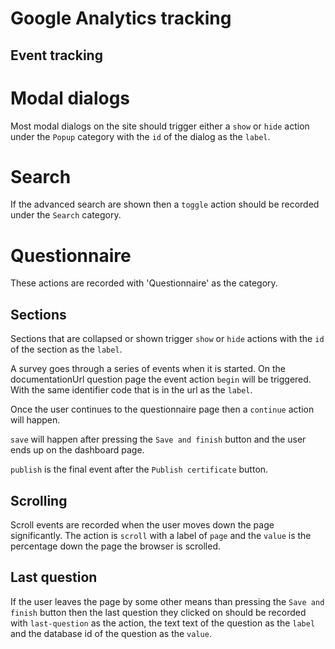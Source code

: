 Google Analytics tracking
=========================

Event tracking
--------------

# Modal dialogs

Most modal dialogs on the site should trigger
either a `show` or `hide` action under the
`Popup` category with the `id` of the dialog
as the `label`.

# Search

If the advanced search are shown then a
`toggle` action should be recorded under the
`Search` category.

# Questionnaire

These actions are recorded with 'Questionnaire'
as the category.

## Sections

Sections that are collapsed or shown trigger
`show` or `hide` actions with the `id` of the
section as the `label`.

A survey goes through a series of events when
it is started. On the documentationUrl question
page the event action `begin` will be triggered.
With the same identifier code that is in the url
as the `label`.

Once the user continues to the questionnaire page
then a `continue` action will happen.

`save` will happen after pressing the `Save and finish`
button and the user ends up on the dashboard page.

`publish` is the final event after the `Publish certificate`
button.

## Scrolling

Scroll events are recorded when the user moves down
the page significantly. The action is `scroll` with
a label of `page` and the `value` is the percentage
down the page the browser is scrolled.

## Last question

If the user leaves the page by some other means
than pressing the `Save and finish` button then
the last question they clicked on should be recorded
with `last-question` as the action, the text text
of the question as the `label` and the database id
of the question as the `value`.
